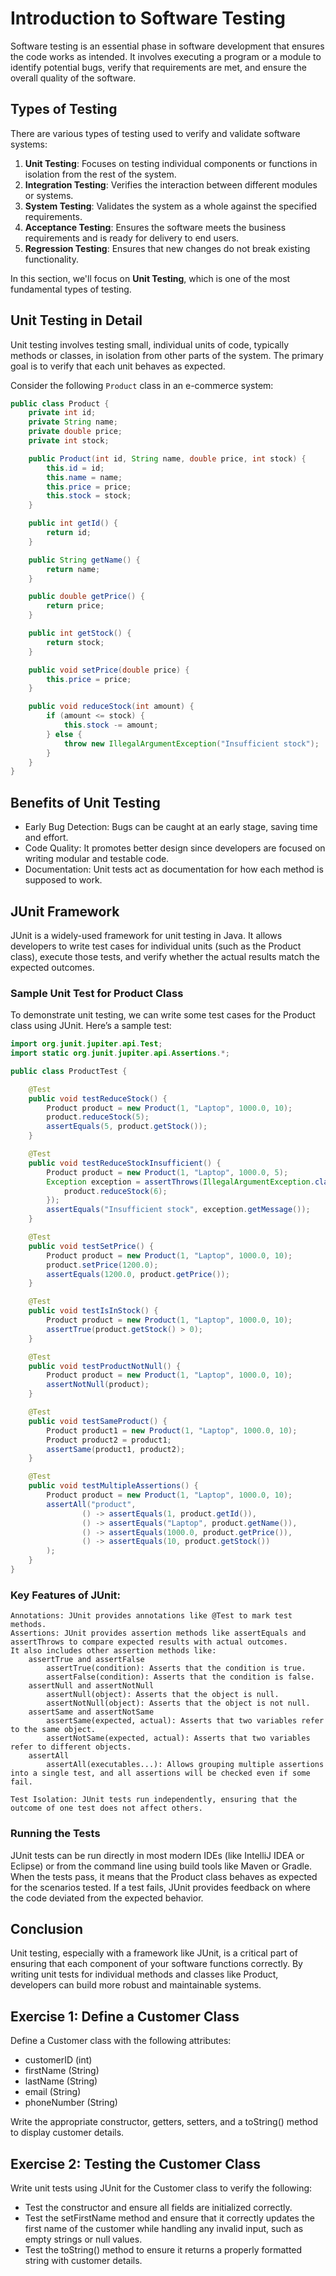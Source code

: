 # Introduction to Software Testing

Software testing is an essential phase in software development that ensures the code works as intended. It involves executing a program or a module to identify potential bugs, verify that requirements are met, and ensure the overall quality of the software.

## Types of Testing

There are various types of testing used to verify and validate software systems:

1. **Unit Testing**: Focuses on testing individual components or functions in isolation from the rest of the system.
2. **Integration Testing**: Verifies the interaction between different modules or systems.
3. **System Testing**: Validates the system as a whole against the specified requirements.
4. **Acceptance Testing**: Ensures the software meets the business requirements and is ready for delivery to end users.
5. **Regression Testing**: Ensures that new changes do not break existing functionality.

In this section, we'll focus on **Unit Testing**, which is one of the most fundamental types of testing.

## Unit Testing in Detail

Unit testing involves testing small, individual units of code, typically methods or classes, in isolation from other parts of the system. The primary goal is to verify that each unit behaves as expected.

Consider the following `Product` class in an e-commerce system:

```java
public class Product {
    private int id;
    private String name;
    private double price;
    private int stock;

    public Product(int id, String name, double price, int stock) {
        this.id = id;
        this.name = name;
        this.price = price;
        this.stock = stock;
    }

    public int getId() {
        return id;
    }

    public String getName() {
        return name;
    }

    public double getPrice() {
        return price;
    }

    public int getStock() {
        return stock;
    }

    public void setPrice(double price) {
        this.price = price;
    }

    public void reduceStock(int amount) {
        if (amount <= stock) {
            this.stock -= amount;
        } else {
            throw new IllegalArgumentException("Insufficient stock");
        }
    }
}
```

## Benefits of Unit Testing
* Early Bug Detection: Bugs can be caught at an early stage, saving time and effort.
* Code Quality: It promotes better design since developers are focused on writing modular and testable code.
* Documentation: Unit tests act as documentation for how each method is supposed to work.
## JUnit Framework
JUnit is a widely-used framework for unit testing in Java. It allows developers to write test cases for individual units (such as the Product class), execute those tests, and verify whether the actual results match the expected outcomes.

### Sample Unit Test for Product Class
To demonstrate unit testing, we can write some test cases for the Product class using JUnit. Here’s a sample test:
~~~java
import org.junit.jupiter.api.Test;
import static org.junit.jupiter.api.Assertions.*;

public class ProductTest {

    @Test
    public void testReduceStock() {
        Product product = new Product(1, "Laptop", 1000.0, 10);
        product.reduceStock(5);
        assertEquals(5, product.getStock());
    }

    @Test
    public void testReduceStockInsufficient() {
        Product product = new Product(1, "Laptop", 1000.0, 5);
        Exception exception = assertThrows(IllegalArgumentException.class, () -> {
            product.reduceStock(6);
        });
        assertEquals("Insufficient stock", exception.getMessage());
    }

    @Test
    public void testSetPrice() {
        Product product = new Product(1, "Laptop", 1000.0, 10);
        product.setPrice(1200.0);
        assertEquals(1200.0, product.getPrice());
    }

    @Test
    public void testIsInStock() {
        Product product = new Product(1, "Laptop", 1000.0, 10);
        assertTrue(product.getStock() > 0);
    }

    @Test
    public void testProductNotNull() {
        Product product = new Product(1, "Laptop", 1000.0, 10);
        assertNotNull(product);
    }

    @Test
    public void testSameProduct() {
        Product product1 = new Product(1, "Laptop", 1000.0, 10);
        Product product2 = product1;
        assertSame(product1, product2);
    }

    @Test
    public void testMultipleAssertions() {
        Product product = new Product(1, "Laptop", 1000.0, 10);
        assertAll("product",
                () -> assertEquals(1, product.getId()),
                () -> assertEquals("Laptop", product.getName()),
                () -> assertEquals(1000.0, product.getPrice()),
                () -> assertEquals(10, product.getStock())
        );
    }
}
~~~

### Key Features of JUnit:
    Annotations: JUnit provides annotations like @Test to mark test methods.
    Assertions: JUnit provides assertion methods like assertEquals and assertThrows to compare expected results with actual outcomes.
    It also includes other assertion methods like:
        assertTrue and assertFalse
            assertTrue(condition): Asserts that the condition is true.
            assertFalse(condition): Asserts that the condition is false.
        assertNull and assertNotNull
            assertNull(object): Asserts that the object is null.
            assertNotNull(object): Asserts that the object is not null.
        assertSame and assertNotSame
            assertSame(expected, actual): Asserts that two variables refer to the same object.
            assertNotSame(expected, actual): Asserts that two variables refer to different objects.
        assertAll
            assertAll(executables...): Allows grouping multiple assertions into a single test, and all assertions will be checked even if some fail.

    Test Isolation: JUnit tests run independently, ensuring that the outcome of one test does not affect others.


### Running the Tests
JUnit tests can be run directly in most modern IDEs (like IntelliJ IDEA or Eclipse) or from the command line using build tools like Maven or Gradle. When the tests pass, it means that the Product class behaves as expected for the scenarios tested. If a test fails, JUnit provides feedback on where the code deviated from the expected behavior.

## Conclusion
Unit testing, especially with a framework like JUnit, is a critical part of ensuring that each component of your software functions correctly. By writing unit tests for individual methods and classes like Product, developers can build more robust and maintainable systems.

## Exercise 1: Define a Customer Class
Define a Customer class with the following attributes:
* customerID (int)
* firstName (String)
* lastName (String)
* email (String)
* phoneNumber (String)

Write the appropriate constructor, getters, setters, and a toString() method to display customer details.

## Exercise 2: Testing the Customer Class
Write unit tests using JUnit for the Customer class to verify the following:

* Test the constructor and ensure all fields are initialized correctly.
* Test the setFirstName method and ensure that it correctly updates the first name of the customer while handling any invalid input, such as empty strings or null values.
* Test the toString() method to ensure it returns a properly formatted string with customer details.